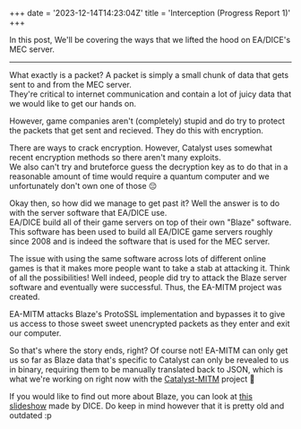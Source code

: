 +++
date = '2023-12-14T14:23:04Z'
title = 'Interception (Progress Report 1)'
+++

In this post, We'll be covering the ways that we lifted the hood on EA/DICE's MEC server.


---

What exactly is a packet? A packet is simply a small chunk of data that gets sent to and from the MEC server.  
They're critical to internet communication and contain a lot of juicy data that we would like to get our hands on.



However, game companies aren't (completely) stupid and do try to protect the packets that get sent and recieved. They do this with encryption.


There are ways to crack encryption. However, Catalyst uses somewhat recent encryption methods so there aren't many exploits.  
We also can't try and bruteforce guess the decryption key as to do that in a reasonable amount of time would require a quantum computer and we unfortunately don't own one of those 😔


Okay then, so how did we manage to get past it? Well the answer is to do with the server software that EA/DICE use.   
EA/DICE build all of their game servers on top of their own "Blaze" software. This software has been used to build all EA/DICE game servers roughly since 2008 and is indeed the software that is used for the MEC server.


The issue with using the same software across lots of different online games is that it makes more people want to take a stab at attacking it. Think of all the possibilities! Well indeed, people did try to attack the Blaze server software and eventually were successful. Thus, the EA-MITM project was created.


EA-MITM attacks Blaze's ProtoSSL implementation and bypasses it to give us access to those sweet sweet unencrypted packets as they enter and exit our computer.


So that's where the story ends, right? Of course not! EA-MITM can only get us so far as Blaze data that's specific to Catalyst can only be revealed to us in binary, requiring them to be manually translated back to JSON, which is what we're working on right now with the [Catalyst-MITM](https://github.com/ploxxxy/catalyst-mitm) project 🙂


If you would like to find out more about Blaze, you can look at [this slideshow](https://www.slideshare.net/DICEStudio/battlelog-building-scalable-web-sites-with-tight-game-integration) made by DICE. Do keep in mind however that it is pretty old and outdated :p